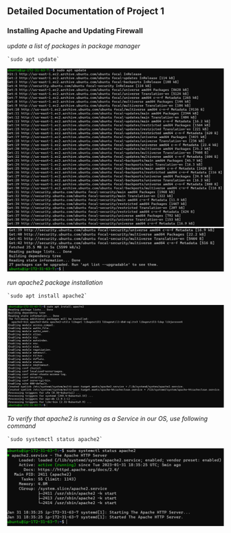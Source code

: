 ## Detailed Documentation of Project 1
### Installing Apache and Updating Firewall

*update a list of packages in package manager*

	`sudo apt update`

![Apache-file1](./Images/Apache-file1.PNG)
![Apache-file2](./Images/Apache-file2.PNG)
    
*run apache2 package installation*

    `sudo apt install apache2`

![Apache-file3](./Images/Apache-file3.PNG)

*To verify that apache2 is running as a Service in our OS, use following command*

    `sudo systemctl status apache2`
    
![Apache-file3](./Images/Apache-file4.PNG)

    
